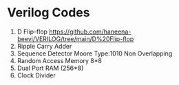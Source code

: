 # Verilog Codes 
1. D Flip-flop https://github.com/haneena-beevi/VERILOG/tree/main/D%20Flip-flop
2. Ripple Carry Adder
3. Sequence Detector Moore Type:1010 Non Overlapping
4. Random Access Memory 8*8
5. Dual Port RAM (256*8)
6. Clock Divider


